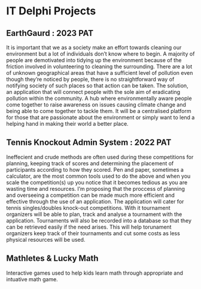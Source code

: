 # IT Delphi Projects

## EarthGaurd : 2023 PAT
It is important that we as a society make an effort towards cleaning our environment but a
lot of individuals don’t know where to begin. A majority of people are demotivated into
tidying up the environment because of the friction involved in volunteering to cleaning the
surrounding. There are a lot of unknown geographical areas that have a sufficient level of
pollution even though they’re noticed by people, there is no straightforward way of
notifying society of such places so that action can be taken.
The solution, an application that will connect people with the sole aim of eradicating
pollution within the community. A hub where environmentally aware people come together
to raise awareness on issues causing climate change and being able to come together to
tackle them. It will be a centralised platform for those that are passionate about the
environment or simply want to lend a helping hand in making their world a better place.

## Tennis Knockout Admin System : 2022 PAT
Ineffecient and crude methods are often used during these competitions for
planning, keeping track of scores and determining the placement of
participants according to how they scored. Pen and paper, sometimes a
calculator, are the most common tools used to do the above and when you
scale the competition(s) up you notice that it becomes tedious as you are
wasting time and resources.
I’m proposing that the proccess of planning and overseeing a competition can
be made much more efficient and effective through the use of an application.
The application will cater for tennis singles/doubles knock-out competitions.
With it tournament organizers will be able to plan, track and analyse a
tournament with the application. Tournaments will also be recorded into a
database so that they can be retrieved easily if the need arises. This will help
torunament organizers keep track of their tournaments and cut some costs as
less physical resources will be used.

## Mathletes & Lucky Math
Interactive games used to help kids learn math through appropriate and intuative math game.

